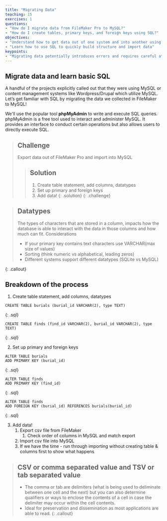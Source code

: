 ```yaml
---
title: "Migrating Data"
teaching: 15
exercises: 1
questions:
- "How do I migrate data from FileMaker Pro to MySQL?"
- "How do I create tables, primary keys, and foreign keys using SQL?"
objectives:
- "Understand how to get data out of one system and into another using your data model"
- "Learn how to use SQL to quickly build structure and import data"
keypoints:
- "Migrating data potentially introduces errors and requires careful attention." 
---
```


## Migrate data and learn basic SQL
A handful of the projects explicitly called out that they were using MySQL or content management systems like Wordpress/Drupal which utilize MySQL. Let’s get familiar with SQL by migrating the data we collected in FileMaker to MySQL! 

We'll use the popular tool **phpMyAdmin** to write and execute SQL queries. phpMyAdmin is a free tool used to interact and administer MySQL. It provides an interface to conduct certain operations but also allows users to directly execute SQL. 

> ## Challenge
> Export data out of FileMaker Pro and import into MySQL
>
> > ## Solution
> > 1. Create table statement, add columns, datatypes
> > 2. Set up primary and foreign keys
> > 3. Add data!
> {: .solution}
{: .challenge}

> ## Datatypes
> The types of characters that are stored in a column, impacts how the database is able to interact with the data in those columns and how much can fit.
> Considerations
> * If your primary key contains text characters use VARCHAR(max size of values)
> * Sorting (think numeric vs alphabetical, leading zeros)
> * Different systems support different datatypes (SQLite vs MySQL)
> 
{: .callout}

## Breakdown of the process
1. Create table statement, add columns, datatypes

~~~
CREATE TABLE burials (burial_id VARCHAR(2), type TEXT)
~~~
{: .sql}

~~~
CREATE TABLE finds (find_id VARCHAR(2), burial_id VARCHAR(2), type TEXT)
~~~
{: .sql}

2. Set up primary and foreign keys

~~~
ALTER TABLE burials
ADD PRIMARY KEY (burial_id)
~~~
{: .sql}

~~~
ALTER TABLE finds
ADD PRIMARY KEY (find_id)
~~~
{: .sql}

~~~
ALTER TABLE finds
ADD FOREIGN KEY (burial_id) REFERENCES burials(burial_id)
~~~
{: .sql}


3. Add data!
    1. Export csv file from FileMaker
        1. Check order of columns in MySQL and match export
    2. Import csv file into MySQL
    3. If we have the time - run through importing without creating table & columns first to show what happens

> ## CSV or comma separated value and TSV or tab separated value
> * The comma or tab are delimiters (what is being used to deliminate between one cell and the next) but you can also determine qualifiers or ways to enclose the contents of a cell in case the delimiter may occur within the cell contents. 
> * Ideal for preservation and dissemination as most applications are able to read.
{: .callout}